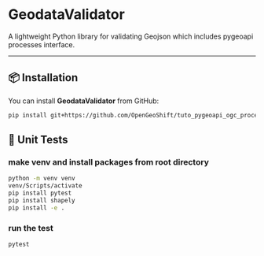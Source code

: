 # GeodataValidator

A lightweight Python library for validating Geojson which includes pygeoapi processes interface.

---

## 📦 Installation

You can install **GeodataValidator** from GitHub:

```sh
pip install git+https://github.com/OpenGeoShift/tuto_pygeoapi_ogc_processes
```

## 🧪 Unit Tests

### make venv and install packages from root directory

```sh
python -m venv venv
venv/Scripts/activate
pip install pytest
pip install shapely
pip install -e .
```

### run the test

```sh
pytest
```